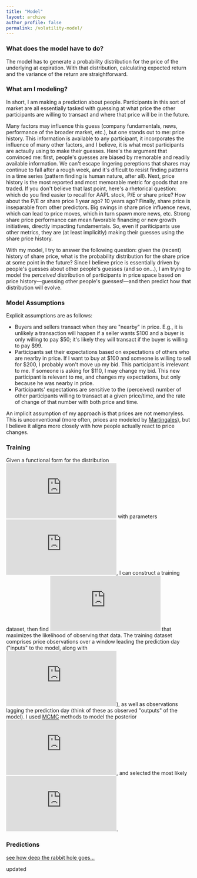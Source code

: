 ```yaml
---
title: "Model"
layout: archive
author_profile: false
permalink: /volatility-model/
---
```


### What does the model have to do?
The model has to generate a probability distribution for the price of the underlying at expiration.  With that distribution, calculating expected return and the variance of the return are straightforward.

### What am I modeling?
In short, I am making a prediction about people.  Participants in this sort of market are all essentially tasked with guessing at what price the other participants are willing to transact and where that price will be in the future.

Many factors may influence this guess (company fundamentals, news, performance of the broader market, etc.), but one stands out to me: price history.  This information is available to any participant, it incorporates the influence of many other factors, and I believe, it is what most participants are actaully using to make their guesses.  Here's the argument that convinced me: first, people's guesses are biased by memorable and readily available information.  We can't escape lingering pereptions that shares may continue to fall after a rough week, and it's dificult to resist finding patterns in a time series (pattern finding is human nature, after all).  Next, price history is the most reported and most memorable metric for goods that are traded. If you don't believe that last point, here's a rhetorical question: which do you find easier to recall for AAPL stock, P/E or share price? How about the P/E or share price 1 year ago? 10 years ago?  Finally, share price is inseparable from other predictors.  Big swings in share price influence news, which can lead to price moves, which in turn spawn more news, etc.  Strong share price performance can mean favorable financing or new growth initiatives, directly impacting fundamentals.  So, even if pariticipants use other metrics, they are (at least implicitly) making their guesses using the share price history.

With my model, I try to answer the following question: given the (recent) history of share price, what is the probability distribution for the share price at some point in the future?  Since I believe price is essentially driven by people's guesses about other people's guesses (and so on...), I am trying to model the _perceived_ distribution of participants in price space based on price history—guessing other people's guesses!—and then predict how that distribution will evolve.  

### Model Assumptions
Explicit assumptions are as follows:
- Buyers and sellers transact when they are "nearby" in price.  E.g., it is unlikely a transaction will happen if a seller wants $100 and a buyer is only willing to pay $50; it's likely they will transact if the buyer is willing to pay $99.
- Participants set their expectations based on expectations of others who are nearby in price.  If I want to buy at $100 and someone is willing to sell for $200, I probably won't move up my bid.  This participant is irrelevant to me.  If someone is asking for $110, I may change my bid.  This new participant is relevant to me, and changes my expectations, but only because he was nearby in price.
- Participants' expectations are sensitive to the (perceived) number of other participants willing to transact at a given price/time, and the rate of change of that number with both price and time.

An implicit assumption of my approach is that prices are not memoryless.  This is unconventional (more often, prices are modeled by [Martingales](https://en.wikipedia.org/wiki/Martingale_(probability_theory))), but I believe it aligns more closely with how people actually react to price changes.  

### Training
Given a functional form for the distribution ![P(X|\theta, data)](https://latex.codecogs.com/svg.latex?P%28X%7C%5Ctheta%2C%20%5Ctext%7Bdata%7D%29) with parameters ![\theta](https://latex.codecogs.com/svg.latex?%5Ctheta), I can construct a training dataset, then find ![\theta](https://latex.codecogs.com/svg.latex?%5Ctheta) that maximizes the likelihood of observing that data.  The training dataset comprises price observations over a window leading the prediction day ("inputs" to the model, along with ![\theta](https://latex.codecogs.com/svg.latex?%5Ctheta)), as well as observations lagging the prediction day (think of these as observed "outputs" of the model).  I used [MCMC](https://en.wikipedia.org/wiki/Markov_chain_Monte_Carlo) methods to model the posterior ![P(\theta|X, data)](https://latex.codecogs.com/svg.latex?P%28%5Ctheta%7CX%2C%20%5Ctext%7Bdata%7D%29), and selected the most likely ![\theta](https://latex.codecogs.com/svg.latex?%5Ctheta).

### Predictions

[see how deep the rabbit hole goes...](https://arkm97.github.io/covered-calls/details-level-1)

updated
